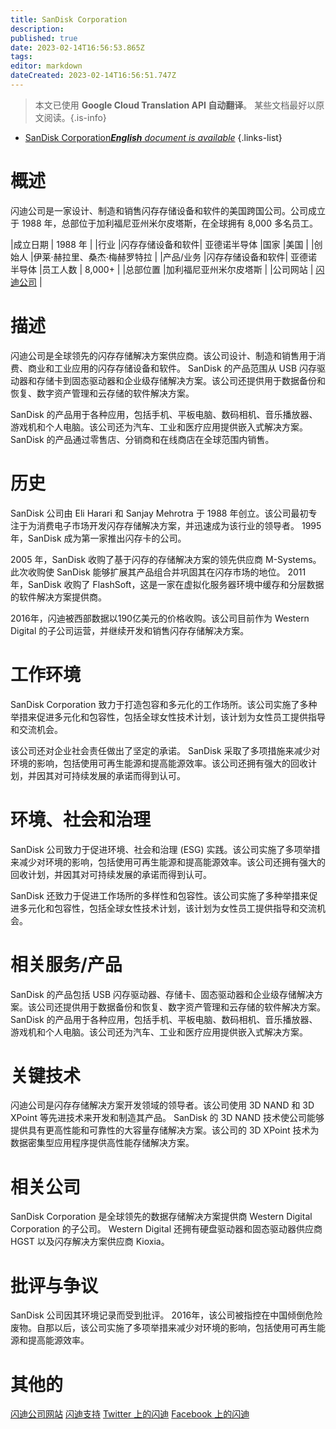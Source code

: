 ```yaml
---
title: SanDisk Corporation
description: 
published: true
date: 2023-02-14T16:56:53.865Z
tags: 
editor: markdown
dateCreated: 2023-02-14T16:56:51.747Z
---
```


> 本文已使用 **Google Cloud Translation API 自动翻译**。
某些文档最好以原文阅读。{.is-info}



- [SanDisk Corporation***English** document is available*](/en/Knowledge-base/Dictionary/Company/sandisk-corporation)
{.links-list}


# 概述
闪迪公司是一家设计、制造和销售闪存存储设备和软件的美国跨国公司。公司成立于 1988 年，总部位于加利福尼亚州米尔皮塔斯，在全球拥有 8,000 多名员工。

|成立日期 | 1988 年 |
|行业 |闪存存储设备和软件| 亚德诺半导体
|国家 |美国 |
|创始人 |伊莱·赫拉里、桑杰·梅赫罗特拉 |
|产品/业务 |闪存存储设备和软件| 亚德诺半导体
|员工人数 | 8,000+ |
|总部位置 |加利福尼亚州米尔皮塔斯 |
|公司网站 | [闪迪公司](https://www.sandisk.com/) |

# 描述
闪迪公司是全球领先的闪存存储解决方案供应商。该公司设计、制造和销售用于消费、商业和工业应用的闪存存储设备和软件。 SanDisk 的产品范围从 USB 闪存驱动器和存储卡到固态驱动器和企业级存储解决方案。该公司还提供用于数据备份和恢复、数字资产管理和云存储的软件解决方案。

SanDisk 的产品用于各种应用，包括手机、平板电脑、数码相机、音乐播放器、游戏机和个人电脑。该公司还为汽车、工业和医疗应用提供嵌入式解决方案。 SanDisk 的产品通过零售店、分销商和在线商店在全球范围内销售。

# 历史
SanDisk 公司由 Eli Harari 和 Sanjay Mehrotra 于 1988 年创立。该公司最初专注于为消费电子市场开发闪存存储解决方案，并迅速成为该行业的领导者。 1995 年，SanDisk 成为第一家推出闪存卡的公司。

2005 年，SanDisk 收购了基于闪存的存储解决方案的领先供应商 M-Systems。此次收购使 SanDisk 能够扩展其产品组合并巩固其在闪存市场的地位。 2011 年，SanDisk 收购了 FlashSoft，这是一家在虚拟化服务器环境中缓存和分层数据的软件解决方案提供商。

2016年，闪迪被西部数据以190亿美元的价格收购。该公司目前作为 Western Digital 的子公司运营，并继续开发和销售闪存存储解决方案。

# 工作环境
SanDisk Corporation 致力于打造包容和多元化的工作场所。该公司实施了多种举措来促进多元化和包容性，包括全球女性技术计划，该计划为女性员工提供指导和交流机会。

该公司还对企业社会责任做出了坚定的承诺。 SanDisk 采取了多项措施来减少对环境的影响，包括使用可再生能源和提高能源效率。该公司还拥有强大的回收计划，并因其对可持续发展的承诺而得到认可。

# 环境、社会和治理
SanDisk 公司致力于促进环境、社会和治理 (ESG) 实践。该公司实施了多项举措来减少对环境的影响，包括使用可再生能源和提高能源效率。该公司还拥有强大的回收计划，并因其对可持续发展的承诺而得到认可。

SanDisk 还致力于促进工作场所的多样性和包容性。该公司实施了多种举措来促进多元化和包容性，包括全球女性技术计划，该计划为女性员工提供指导和交流机会。

# 相关服务/产品
SanDisk 的产品包括 USB 闪存驱动器、存储卡、固态驱动器和企业级存储解决方案。该公司还提供用于数据备份和恢复、数字资产管理和云存储的软件解决方案。 SanDisk 的产品用于各种应用，包括手机、平板电脑、数码相机、音乐播放器、游戏机和个人电脑。该公司还为汽车、工业和医疗应用提供嵌入式解决方案。

# 关键技术
闪迪公司是闪存存储解决方案开发领域的领导者。该公司使用 3D NAND 和 3D XPoint 等先进技术来开发和制造其产品。 SanDisk 的 3D NAND 技术使公司能够提供具有更高性能和可靠性的大容量存储解决方案。该公司的 3D XPoint 技术为数据密集型应用程序提供高性能存储解决方案。

# 相关公司
SanDisk Corporation 是全球领先的数据存储解决方案提供商 Western Digital Corporation 的子公司。 Western Digital 还拥有硬盘驱动器和固态驱动器供应商 HGST 以及闪存解决方案供应商 Kioxia。

# 批评与争议
SanDisk 公司因其环境记录而受到批评。 2016年，该公司被指控在中国倾倒危险废物。自那以后，该公司实施了多项举措来减少对环境的影响，包括使用可再生能源和提高能源效率。

# 其他的
[闪迪公司网站](https://www.sandisk.com/)
[闪迪支持](https://support.sandisk.com/)
[Twitter 上的闪迪](https://twitter.com/SanDisk)
[Facebook 上的闪迪](https://www.facebook.com/SanDisk/)
